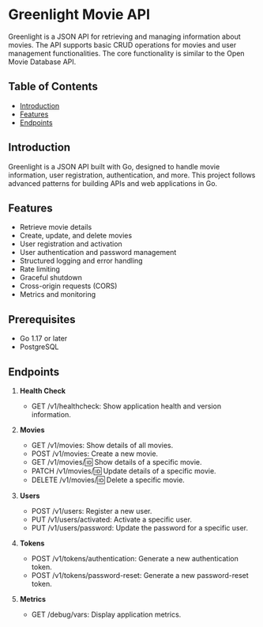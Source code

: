 # Greenlight Movie API

Greenlight is a JSON API for retrieving and managing information about movies. The API supports basic CRUD operations for movies and user management functionalities. The core functionality is similar to the Open Movie Database API.

## Table of Contents

- [Introduction](#introduction)
- [Features](#features)
- [Endpoints](#endpoints)

## Introduction

Greenlight is a JSON API built with Go, designed to handle movie information, user registration, authentication, and more. This project follows advanced patterns for building APIs and web applications in Go.

## Features

- Retrieve movie details
- Create, update, and delete movies
- User registration and activation
- User authentication and password management
- Structured logging and error handling
- Rate limiting
- Graceful shutdown
- Cross-origin requests (CORS)
- Metrics and monitoring

## Prerequisites

- Go 1.17 or later
- PostgreSQL

## Endpoints

1. **Health Check**
    - GET /v1/healthcheck: Show application health and version information.

2. **Movies**
    - GET /v1/movies: Show details of all movies.
    - POST /v1/movies: Create a new movie.
    - GET /v1/movies/:id: Show details of a specific movie.
    - PATCH /v1/movies/:id: Update details of a specific movie.
    - DELETE /v1/movies/:id: Delete a specific movie.

3. **Users**
    - POST /v1/users: Register a new user.
    - PUT /v1/users/activated: Activate a specific user.
    - PUT /v1/users/password: Update the password for a specific user.

4. **Tokens**
    - POST /v1/tokens/authentication: Generate a new authentication token.
    - POST /v1/tokens/password-reset: Generate a new password-reset token.

5. **Metrics**
    - GET /debug/vars: Display application metrics.
